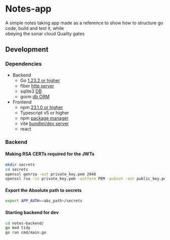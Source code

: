 # Notes-app
A simple notes taking app made as a reference to show how to structure go code, build and test it, while  
obeying the sonar cloud Quality gates

## Development 

### Dependencies 
* Backend  
    * Go [1.23.2 or higher](https://go.dev/doc/)
    * fiber [http server](https://gofiber.io/)
    * sqlite3 [DB](https://www.sqlite.org/index.html) 
    * gorm [db ORM](https://gorm.io/)  
* Frontend  
    * npm [23.1.0 or higher](https://nodejs.org/en)
    * Typescript v5 or higher
    * npm [package manager](https://www.npmjs.com/)
    * vite [bundler/dev server](https://vitejs.dev/guide/why.html)
    * react

### Backend

#### Making RSA CERTs required for the JWTs
```bash
mkdir secrets
cd secrets
openssl genrsa -out private_key.pem 2048
openssl rsa -in private_key.pem -outform PEM -pubout -out public_key.pem.pub
```
#### Export the Absolute path to secrets
```bash
export APP_AUTH=<abs_path>/secrets
```

#### Starting backend for dev
```bash
cd notes-backend/
go mod tidy
go run cmd/main.go
```

